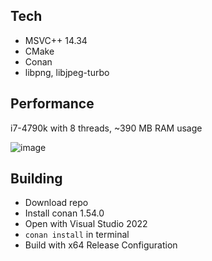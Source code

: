 ## Tech
- MSVC++ 14.34
- CMake
- Conan
- libpng, libjpeg-turbo

## Performance
i7-4790k with 8 threads, ~390 MB RAM usage

![image](https://user-images.githubusercontent.com/114911443/204085330-868ac0fb-cea9-495c-b2c6-3b5de1e87e75.png)

## Building 
- Download repo
- Install conan 1.54.0
- Open with Visual Studio 2022
-  `conan install` in terminal
- Build with x64 Release Configuration
